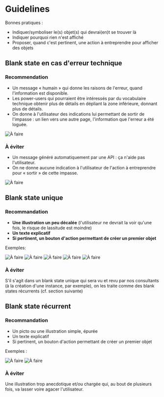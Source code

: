 # Guidelines

Bonnes pratiques :
- Indiquer/symboliser le(s) objet(s) qui devrai(en)t se trouver là
- Indiquer pourquoi rien n'est affiché
- Proposer, quand c'est pertinent, une action à entreprendre pour afficher des objets

## Blank state en cas d'erreur technique
<div class="markdown-dual-display">
<div class="markdown-block positive">

### Recommendation
- Un message « humain » qui donne les raisons de l'erreur, quand l'information est disponible.
- Les power-users qui pourraient être intéressés par du vocabulaire technique obtenir plus de détails en dépliant la zone inférieure, donnant plus de détails.
- On donne à l'utilisateur des indications lui permettant de sortir de l'impasse : un lien vers une autre page, l'information que l'erreur a été loguée.

![À faire](guidelines/components/layout/empty-states/images/empty-tech-do.png)
</div>
<div class="markdown-block negative">

### À éviter
- Un message généré automatiquement par une API : ça n'aide pas l'utilisateur.
- On ne donne aucune indication à l'utilisateur de l'action à entreprendre pour « sortir » de cette impasse.

![À faire](guidelines/components/layout/empty-states/images/empty-tech-dont.png)
</div>
</div>

## Blank state unique
<div class="markdown-dual-display">
<div class="markdown-block positive">

### Recommandation
- **Une illustration un peu décalée** (l'utilisateur ne devrait la voir qu'une fois, le risque de lassitude est moindre)
- **Un texte explicatif**
- **Si pertinent, un bouton d'action permettant de créer un premier objet**

Exemples:

![À faire](guidelines/components/layout/empty-states/images/empty-unique-do-1.png) ![À faire](guidelines/components/layout/empty-states/images/empty-unique-do-2.png) ![À faire](guidelines/components/layout/empty-states/images/empty-unique-do-3.png) ![À faire](guidelines/components/layout/empty-states/images/empty-unique-do-4.png) ![À faire](guidelines/components/layout/empty-states/images/empty-unique-do-5.png)
</div>
<div class="markdown-block negative">

### À éviter
S'il s'agit dans un blank state unique qui sera vu et revu par nos consultants (à la création d'une instance, par exemple), on les traite comme des blank states récurrents (cf. section suivante)
</div>
</div>

## Blank state récurrent
<div class="markdown-dual-display">
<div class="markdown-block positive">

### Recommandation

- Un picto ou une illustration simple, épurée
- Un texte explicatif
- Si pertinent, un bouton d'action permettant de créer un premier objet

Exemples :

![À faire](guidelines/components/layout/empty-states/images/empty-rec-do-1.png) ![À faire](guidelines/components/layout/empty-states/images/empty-rec-do-2.png)

</div>
<div class="markdown-block negative">

### À éviter
Une illustration trop anecdotique et/ou chargée qui, au bout de plusieurs fois, va lasser voire agacer l'utilisateur.
</div>
</div>
